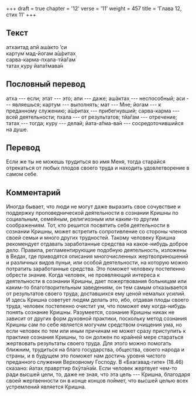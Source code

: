 +++
draft = true
chapter = '12'
verse = '11'
weight = 457
title = 'Глава 12, стих 11'
+++
## Текст

атхаитад апй аш́акто ’си  
картум̇ мад-йогам а̄ш́ритах̣  
сарва-карма-пхала-тйа̄гам̇  
татах̣ куру йата̄тмава̄н

## Пословный перевод

атха --- если; этат --- это; апи --- даже; аш́актах̣ --- неспособный; аси
--- являешься; картум --- выполнять; мат --- Мне; йогам --- к преданному
служению; а̄ш́ритах̣ --- прибегнувший; сарва-карма --- всей деятельности;
пхала --- от результатов; тйа̄гам --- отречение; татах̣ --- тогда; куру
--- делай; йата-а̄тма-ва̄н --- сосредоточившийся на душе.

## Перевод

Если же ты не можешь трудиться во имя Меня, тогда старайся отрекаться от
любых плодов своего труда и находить удовлетворение в самом себе.

## Комментарий

Иногда бывает, что люди не могут даже выразить свое сочувствие и
поддержку проповеднической деятельности в сознании Кришны по социальным,
семейным, религиозным или каким-то другим соображениям. Тот, кто решится
посвятить себя деятельности в сознании Кришны, может встретить
сопротивление со стороны членов своей семьи и много других трудностей.
Такому человеку Кришна рекомендует отдавать заработанные средства на
какое-нибудь доброе дело. Правила, регламентирующие подобную
деятельность, изложены в Ведах, где приводятся описания многочисленных
жертвоприношений и различных видов пуньи, или особой деятельности, на
которую можно потратить заработанные средства. Это поможет человеку
постепенно обрести знание. Когда человек, не проявляющий интереса к
деятельности в сознании Кришны, дает пожертвования больницам или
каким-то благотворительным заведениям, он тем самым отказывается от
результатов своего труда, доставшихся ему ценой немалых усилий. И здесь
Кришна советует людям делать это, ибо, отдавая плоды своего труда,
человек постепенно очистит ум, что поможет ему когда-нибудь понять
сознание Кришны. Разумеется, сознание Кришны никак не зависит от других
форм духовной практики, поскольку метод сознания Кришны сам по себе
является могучим средством очищения ума, но если человек по тем или иным
причинам не может сразу приступить к практике сознания Кришны, то он
должен по крайней мере стараться жертвовать результаты своего труда. Для
этого можно помогать ближним, трудиться на благо государства, общества,
своего народа и страны, и в будущем это поможет нам достичь уровня
чистого преданного служения Верховному Господу. В «Бхагавад-гите»
(18.46) сказано: йатах̣ правр̣ттир бхӯта̄на̄м. Если человек жертвует чем-то
ради высшей цели, то, даже не зная, что эта цель --- Кришна, благодаря
своей жертвенности он в конце концов поймет, что высшей целью всех
устремлений является Кришна.
